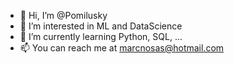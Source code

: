 - 👋 Hi, I’m @Pomilusky
- 👀 I’m interested in ML and DataScience
- 🌱 I’m currently learning Python, SQL, ...
- 📫 You can reach me at marcnosas@hotmail.com

<!---
Pomilusky/Pomilusky is a ✨ special ✨ repository because its `README.md` (this file) appears on your GitHub profile.
You can click the Preview link to take a look at your changes.
--->
